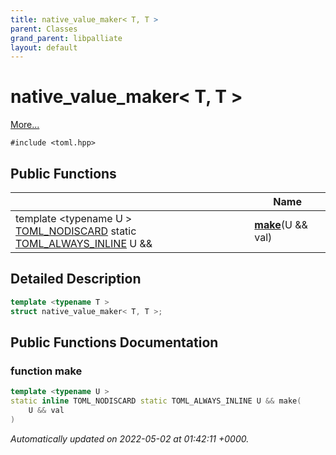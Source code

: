 ```yaml
---
title: native_value_maker< T, T >
parent: Classes
grand_parent: libpalliate
layout: default
---
```


# native_value_maker< T, T >



 [More...](#detailed-description)


`#include <toml.hpp>`

## Public Functions

|                | Name           |
| -------------- | -------------- |
| template <typename U \> <br>[TOML_NODISCARD](/libpalliate/generated/Files/toml_8hpp#define-toml-nodiscard) static [TOML_ALWAYS_INLINE](/libpalliate/generated/Files/toml_8hpp#define-toml-always-inline) U && | **[make](/libpalliate/generated/Classes/structnative__value__maker_3_01T_00_01T_01_4#function-make)**(U && val) |

## Detailed Description

```cpp
template <typename T >
struct native_value_maker< T, T >;
```

## Public Functions Documentation

### function make

```cpp
template <typename U >
static inline TOML_NODISCARD static TOML_ALWAYS_INLINE U && make(
    U && val
)
```



_Automatically updated on 2022-05-02 at 01:42:11 +0000._